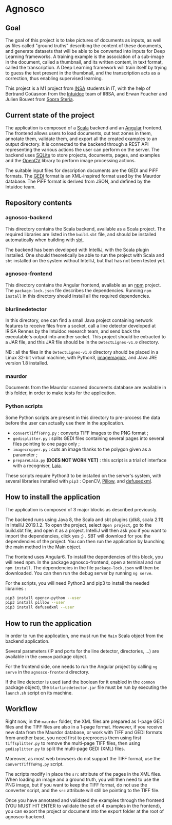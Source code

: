 # Agnosco
## Goal

The goal of this project is to take pictures of documents as inputs, as well as files called "ground truths" describing the content of these documents, and generate datasets that will be able to be converted into inputs for Deep Learning frameworks. A training example is the association of a sub-image in the document, called a thumbnail, and its written content, in text format, called the transcription. A Deep Learning framework will train itself by trying to guess the text present in the thumbnail, and the transcription acts as a correction, thus enabling supervised learning.

This project is a M1 project from [INSA](https://www.insa-rennes.fr/) students in IT, with the help of Bertrand Coüasnon from the [Intuidoc](https://www-intuidoc.irisa.fr/) team of IRISA, and Erwan Foucher and Julien Bouvet from [Sopra Steria](https://www.soprasteria.com/fr).

## Current state of the project

The application is composed of a [Scala](https://scala-lang.org/) backend and an [Angular](https://angular.io/) frontend. The frontend allows users to load documents, cut text zones in them, annotate them, validate them, and export all the created examples to an output directory. It is connected to the backend through a REST API representing the various actions the user can perform on the server. The backend uses [SQLite](https://sqlite.org/index.html) to store projects, documents, pages, and examples and the [OpenCV](https://opencv.org/) library to perform image processing actions.

The suitable input files for description documents are the GEDI and PiFF formats. The [GEDI](https://sourceforge.net/projects/gedigroundtruth/) format is an XML-inspired format used by the Maurdor database. The PiFF format is derived from JSON, and defined by the Intuidoc team.

## Repository contents

### agnosco-backend

This directory contains the Scala backend, available as a Scala project. The required libraries are listed in the `build.sbt` file, and should be installed automatically when building with [sbt](https://www.scala-sbt.org/).

The backend has been developed with IntelliJ, with the Scala plugin installed. One should theoretically be able to run the project with Scala and `sbt` installed on the system without IntelliJ, but that has not been tested yet.

### agnosco-frontend

This directory contains the Angular frontend, available as an [npm](https://www.npmjs.com/) project. The `package-lock.json` file describes the dependencies. Running `npm install` in this directory should install all the required dependencies.

### blurlinedetector

In this directory, one can find a small Java project containing network features to receive files from a socket, call a line detector developed at IRISA Rennes by the Intuidoc research team, and send back the executable's output into another socket. This project should be extracted to a JAR file, and this JAR file should be in the `DetectLignes-v1.0` directory.

NB : all the files in the `DetectLignes-v1.0` directory should be placed in a Linux 32-bit virtual machine, with Python3, [imagemagick](https://imagemagick.org/index.php), and Java JRE version 1.8 installed.

### maurdor

Documents from the Maurdor scanned documents database are available in this folder, in order to make tests for the application.

### Python scripts

Some Python scripts are present in this directory to pre-process the data before the user can actually use them in the application.

- `convertTiffToPng.py` : converts TIFF images to the PNG format ;
- `gedisplitter.py` : splits GEDI files containing several pages into several files pointing to one page only ;
- `imagecropper.py` : cuts an image thanks to the polygon given as a parameter ;
- `prepareLaia.py` **(DOES NOT WORK YET)** : this script is a trial of interface with a recogniser, [Laia](https://github.com/jpuigcerver/Laia/tree/master/egs/iam).

These scripts require Python3 to be installed on the server's system, with several libraries installed with `pip3` : OpenCV, [Pillow](https://python-pillow.org/), and [defusedxml](https://pypi.org/project/defusedxml/).

## How to install the application

The application is composed of 3 major blocks as described previously.

The backend runs using Java 8, the Scala and sbt plugins (jdk8, scala 2.11) in IntelliJ 2019.1.2. To open the project, select `Open project`, go to the build.sbt file, and open it as a project. IntelliJ will then ask you if you want to import the dependencies, click yes ;) . SBT will download for you the dependencies of the project. You can then run the application by launching the main method in the Main object.

The frontend uses Angular6. To install the dependencies of this block, you will need npm. In the package agnosco-frontend, open a terminal and run `npm install`. The dependencies in the file `package-lock.json` will then be downloaded. You can then run the debug server by running `ng serve`.

For the scripts, you will need Python3 and pip3 to install the needed librairies :

```bash
pip3 install opencv-python --user
pip3 install pillow --user
pip3 install defusedxml --user
```

## How to run the application

In order to run the application, one must run the `Main` Scala object from the backend application.

Several parameters (IP and ports for the line detector, directories, ...) are available in the `common` package object.

For the frontend side, one needs to run the Angular project by calling `ng serve` in the `agnosco-frontend` directory.

If the line detector is used (and the boolean for it enabled in the `common` package object), the `blurlinedetector.jar` file must be run by executing the `launch.sh` script on its machine.

## Workflow

Right now, in the `maurdor` folder, the XML files are prepared as 1-page GEDI files and the TIFF files are also in a 1-page format. However, if you receive new data from the Maurdor database, or work with TIFF and GEDI formats from another base, you need first to preprocess them using first `tiffsplitter.py` to remove the multi-page TIFF files, then using `gedisplitter.py` to split the multi-page GEDI (XML) files.

Moreover, as most web browsers do not support the TIFF format, use the `convertTiffToPng.py` script.

The scripts modify in place the `src` attribute of the pages in the XML files. When loading an image and a ground truth, you will then need to use the PNG image, but if you want to keep the TIFF format, do not use the converter script, and the `src` attribute will still be pointing to the TIFF file.

Once you have annotated and validated the examples through the frontend (YOU MUST HIT ENTER to validate the set of 4 examples in the frontend), you can export the project or document into the export folder at the root of agnosco-backend.